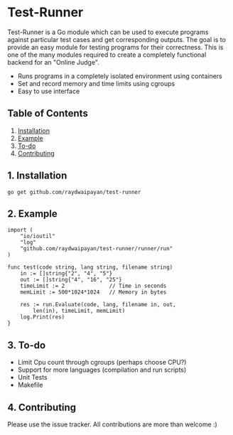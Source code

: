 Test-Runner
===========

Test-Runner is a Go module which can be used to execute programs against particular
test cases and get corresponding outputs. The goal is to provide an easy module
for testing programs for their correctness. This is one of the many modules
required to create a completely functional backend for an "Online Judge".

- Runs programs in a completely isolated environment using containers
- Set and record memory and time limits using cgroups
- Easy to use interface

## Table of Contents
1. [ Installation ](#install)
2. [ Example ](#example)
3. [ To-do ](#todo)
4. [ Contributing ](#contrib)

<a name="install"></a>
## 1. Installation

``` go get github.com/raydwaipayan/test-runner ```

<a name="example"></a>
## 2. Example

```
import (
	"io/ioutil"
	"log"
	"github.com/raydwaipayan/test-runner/runner/run"
)

func test(code string, lang string, filename string)
	in := []string{"2", "4", "5"}
	out := []string{"4", "16", "25"}
	timeLimit := 2              // Time in seconds
	memLimit := 500*1024*1024   // Memory in bytes

	res := run.Evaluate(code, lang, filename in, out,
        len(in), timeLimit, memLimit)
	log.Print(res)
}
```

<a name="todo"></a>
## 3. To-do

- Limit Cpu count through cgroups (perhaps choose CPU?)
- Support for more languages (compilation and run scripts)
- Unit Tests
- Makefile

<a name="contrib"></a>
## 4. Contributing

Please use the issue tracker.
All contributions are more than welcome :)